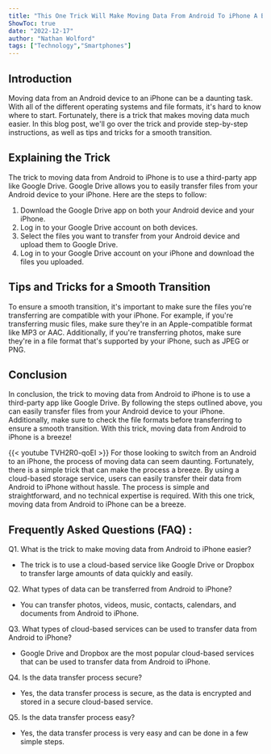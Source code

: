 ```yaml
---
title: "This One Trick Will Make Moving Data From Android To iPhone A Breeze!"
ShowToc: true 
date: "2022-12-17"
author: "Nathan Wolford" 
tags: ["Technology","Smartphones"]
---
```

## Introduction

Moving data from an Android device to an iPhone can be a daunting task. With all of the different operating systems and file formats, it's hard to know where to start. Fortunately, there is a trick that makes moving data much easier. In this blog post, we'll go over the trick and provide step-by-step instructions, as well as tips and tricks for a smooth transition.

## Explaining the Trick

The trick to moving data from Android to iPhone is to use a third-party app like Google Drive. Google Drive allows you to easily transfer files from your Android device to your iPhone. Here are the steps to follow:

1. Download the Google Drive app on both your Android device and your iPhone.
2. Log in to your Google Drive account on both devices.
3. Select the files you want to transfer from your Android device and upload them to Google Drive.
4. Log in to your Google Drive account on your iPhone and download the files you uploaded.

## Tips and Tricks for a Smooth Transition

To ensure a smooth transition, it's important to make sure the files you're transferring are compatible with your iPhone. For example, if you're transferring music files, make sure they're in an Apple-compatible format like MP3 or AAC. Additionally, if you're transferring photos, make sure they're in a file format that's supported by your iPhone, such as JPEG or PNG.

## Conclusion

In conclusion, the trick to moving data from Android to iPhone is to use a third-party app like Google Drive. By following the steps outlined above, you can easily transfer files from your Android device to your iPhone. Additionally, make sure to check the file formats before transferring to ensure a smooth transition. With this trick, moving data from Android to iPhone is a breeze!

{{< youtube TVH2R0-qoEI >}} 
For those looking to switch from an Android to an iPhone, the process of moving data can seem daunting. Fortunately, there is a simple trick that can make the process a breeze. By using a cloud-based storage service, users can easily transfer their data from Android to iPhone without hassle. The process is simple and straightforward, and no technical expertise is required. With this one trick, moving data from Android to iPhone can be a breeze.

## Frequently Asked Questions (FAQ) :
Q1. What is the trick to make moving data from Android to iPhone easier?
- The trick is to use a cloud-based service like Google Drive or Dropbox to transfer large amounts of data quickly and easily. 

Q2. What types of data can be transferred from Android to iPhone?
- You can transfer photos, videos, music, contacts, calendars, and documents from Android to iPhone.

Q3. What types of cloud-based services can be used to transfer data from Android to iPhone?
- Google Drive and Dropbox are the most popular cloud-based services that can be used to transfer data from Android to iPhone.

Q4. Is the data transfer process secure?
- Yes, the data transfer process is secure, as the data is encrypted and stored in a secure cloud-based service.

Q5. Is the data transfer process easy?
- Yes, the data transfer process is very easy and can be done in a few simple steps.


